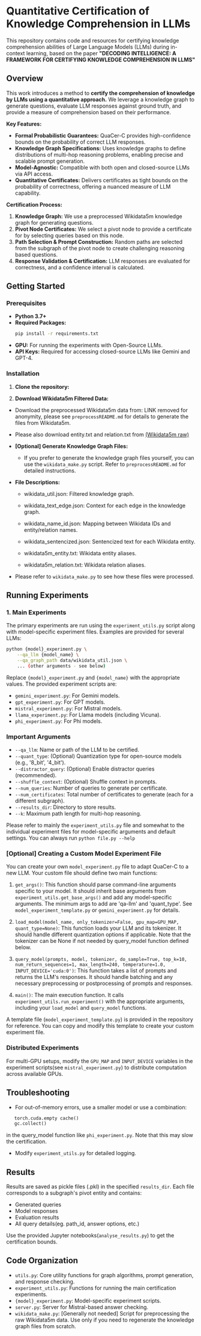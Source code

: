 # Quantitative Certification of Knowledge Comprehension in LLMs

This repository contains code and resources for certifying knowledge comprehension abilities of Large Language Models (LLMs) during in-context learning, based on the paper **"DECODING INTELLIGENCE: A FRAMEWORK FOR CERTIFYING KNOWLEDGE COMPREHENSION IN LLMS"**

## Overview

This work introduces a method to **certify the comprehension of knowledge by LLMs using a quantitative approach.**  We leverage a knowledge graph to generate questions, evaluate LLM responses against ground truth, and provide a measure of comprehension based on their performance.

**Key Features:**

- **Formal Probabilistic Guarantees:** QuaCer-C provides high-confidence bounds on the probability of correct LLM responses.
- **Knowledge Graph Specifications:**  Uses knowledge graphs to define distributions of multi-hop reasoning problems, enabling precise and scalable prompt generation.
- **Model-Agnostic:**  Compatible with both open and closed-source LLMs via API access.
- **Quantitative Certificates:** Delivers certificates as tight bounds on the probability of correctness, offering a nuanced measure of LLM capability.

**Certification Process:**

1. **Knowledge Graph:** We use a preprocessed Wikidata5m knowledge graph for generating questions.
2. **Pivot Node Certificates:** We select a pivot node to provide a certificate for by selecting queries based on this node.
3. **Path Selection & Prompt Construction:** Random paths are selected from the subgraph of the pivot node to create challenging reasoning based questions.
4. **Response Validation & Certification:** LLM responses are evaluated for correctness, and a confidence interval is calculated.



## Getting Started

### Prerequisites


- **Python 3.7+**
- **Required Packages:**
  ```bash
  pip install -r requirements.txt
  ```
- **GPU:** For running the experiments with Open-Source LLMs.
- **API Keys:** Required for accessing closed-source LLMs like Gemini and GPT-4.

### Installation

1. **Clone the repository:**

2. **Download Wikidata5m Filtered Data:**
- Download the preprocessed Wikidata5m data from: LINK removed for anonymity, please see `preprocessREADME.md` for details to generate the files from Wikidata5m.
- Please also download entity.txt and relation.txt from [(Wikidata5m raw)](https://deepgraphlearning.github.io/project/wikidata5m)

- **[Optional] Generate Knowledge Graph Files:** 
    - If you prefer to generate the knowledge graph files yourself, you can use the `wikidata_make.py` script. Refer to `preprocessREADME.md` for detailed instructions.
- **File Descriptions:**
    - wikidata_util.json: Filtered knowledge graph.

    - wikidata_text_edge.json: Context for each edge in the knowledge graph.

    - wikidata_name_id.json: Mapping between Wikidata IDs and entity/relation names.

    - wikidata_sentencized.json: Sentencized text for each Wikidata entity.

    - wikidata5m_entity.txt: Wikidata entity aliases.

    - wikidata5m_relation.txt: Wikidata relation aliases.

- Please refer to `wikidata_make.py` to see how these files were processed.

## Running Experiments
### 1. Main Experiments

The primary experiments are run using the `experiment_utils.py` script along with model-specific experiment files.  Examples are provided for several LLMs:

```bash
python {model}_experiment.py \
    --qa_llm {model_name} \
    --qa_graph_path data/wikidata_util.json \
    ... (other arguments - see below) 
```

Replace `{model}_experiment.py` and `{model_name}` with the appropriate values. The provided experiment scripts are:

- `gemini_experiment.py`: For Gemini models.
- `gpt_experiment.py`: For GPT models.
- `mistral_experiment.py`: For Mistral models.
- `llama_experiment.py`: For Llama models (including Vicuna).
- `phi_experiment.py`: For Phi models.

### Important Arguments


- `--qa_llm`: Name or path of the LLM to be certified.
- `--quant_type`: (Optional) Quantization type for open-source models (e.g., '8_bit', '4_bit').
- `--distractor_query`: (Optional) Enable distractor queries (recommended).
- `--shuffle_context`: (Optional) Shuffle context in prompts.
- `--num_queries`: Number of queries to generate per certificate.
- `--num_certificates`: Total number of certificates to generate (each for a different subgraph).
- `--results_dir`: Directory to store results.
- `--k`: Maximum path length for multi-hop reasoning.

Please refer to mainly the `experiment_utils.py` file and somewhat to the individual experiment files for model-specific arguments and default settings. You can always run `python file.py --help`

### [Optional] Creating a Custom Model Experiment File

You can create your own `model_experiment.py` file to adapt QuaCer-C to a new LLM.  Your custom file should define two main functions:

1. `get_args()`: This function should parse command-line arguments specific to your model.  It should inherit base arguments from `experiment_utils.get_base_args()` and add any model-specific arguments. The minimum args to add are 'qa-llm' and 'quant_type'. See `model_experiment_template.py` or `gemini_experiment.py` for details.


2.  `load_model(model_name, only_tokenizer=False, gpu_map=GPU_MAP, quant_type=None)`:  This function loads your LLM and its tokenizer. It should handle different quantization options if applicable. Note that the tokenizer can be None if not needed by query_model function defined below.


3. `query_model(prompts, model, tokenizer, do_sample=True, top_k=10, num_return_sequences=1, max_length=240, temperature=1.0, INPUT_DEVICE='cuda:0')`: This function takes a list of prompts and returns the LLM's responses. It should handle batching and any necessary preprocessing or postprocessing of prompts and responses.


4. `main()`: The main execution function. It calls `experiment_utils.run_experiment()` with the appropriate arguments, including your `load_model` and `query_model` functions.



A template file (`model_experiment_template.py`) is provided in the repository for reference.  You can copy and modify this template to create your custom experiment file.

### Distributed Experiments

For multi-GPU setups, modify the `GPU_MAP` and `INPUT_DEVICE` variables in the experiment scripts(see `mistral_experiment.py`) to distribute computation across available GPUs.

## Troubleshooting

- For out-of-memory errors, use a smaller model or use a combination:
 ```python
    torch.cuda.empty cache()
    gc.collect()
 ```
 in the query_model function like `phi_experiment.py`. Note that this may slow the certification.

- Modify `experiment_utils.py` for detailed logging.

## Results

Results are saved as pickle files (.pkl) in the specified `results_dir`. Each file corresponds to a subgraph's pivot entity and contains:
- Generated queries
- Model responses
- Evaluation results
- All query details(eg. path_id, answer options, etc.)

Use the provided Jupyter notebooks(`analyse_results.py`) to get the certification bounds.

## Code Organization

- `utils.py`: Core utility functions for graph algorithms, prompt generation, and response checking.
- `experiment_utils.py`: Functions for running the main certification experiments.
- `{model}_experiment.py`: Model-specific experiment scripts.
- `server.py`: Server for Mistral-based answer checking.
- `wikidata_make.py`:  [Generally not needed] Script for preprocessing the raw Wikidata5m data.  Use only if you need to regenerate the knowledge graph files from scratch.

